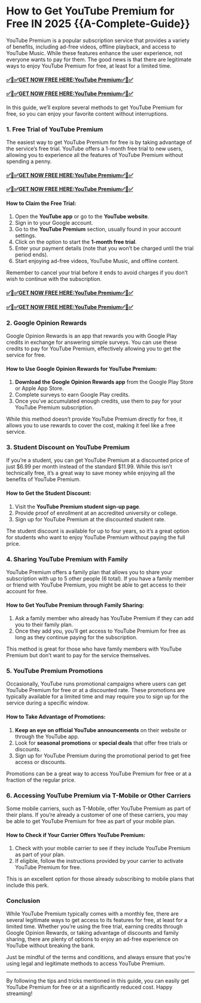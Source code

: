 # How to Get YouTube Premium for Free IN 2025 {{A-Complete-Guide}}
YouTube Premium is a popular subscription service that provides a variety of benefits, including ad-free videos, offline playback, and access to YouTube Music. While these features enhance the user experience, not everyone wants to pay for them. The good news is that there are legitimate ways to enjoy YouTube Premium for free, at least for a limited time.
#### [✅🎉✅GET NOW FREE HERE:YouTube Premium✅🎉✅](https://amazonbuy.xyz/c/youtubpremum)
#### [✅🎉✅GET NOW FREE HERE:YouTube Premium✅🎉✅](https://amazonbuy.xyz/c/youtubpremum)
In this guide, we’ll explore several methods to get YouTube Premium for free, so you can enjoy your favorite content without interruptions.

### 1. **Free Trial of YouTube Premium**

The easiest way to get YouTube Premium for free is by taking advantage of the service’s free trial. YouTube offers a 1-month free trial to new users, allowing you to experience all the features of YouTube Premium without spending a penny.
#### [✅🎉✅GET NOW FREE HERE:YouTube Premium✅🎉✅](https://amazonbuy.xyz/c/youtubpremum)
#### [✅🎉✅GET NOW FREE HERE:YouTube Premium✅🎉✅](https://amazonbuy.xyz/c/youtubpremum)
#### How to Claim the Free Trial:
1. Open the **YouTube app** or go to the **YouTube website**.
2. Sign in to your Google account.
3. Go to the **YouTube Premium** section, usually found in your account settings.
4. Click on the option to start the **1-month free trial**.
5. Enter your payment details (note that you won’t be charged until the trial period ends).
6. Start enjoying ad-free videos, YouTube Music, and offline content.

Remember to cancel your trial before it ends to avoid charges if you don’t wish to continue with the subscription.
#### [✅🎉✅GET NOW FREE HERE:YouTube Premium✅🎉✅](https://amazonbuy.xyz/c/youtubpremum)
#### [✅🎉✅GET NOW FREE HERE:YouTube Premium✅🎉✅](https://amazonbuy.xyz/c/youtubpremum)
### 2. **Google Opinion Rewards**

Google Opinion Rewards is an app that rewards you with Google Play credits in exchange for answering simple surveys. You can use these credits to pay for YouTube Premium, effectively allowing you to get the service for free.

#### How to Use Google Opinion Rewards for YouTube Premium:
1. **Download the Google Opinion Rewards app** from the Google Play Store or Apple App Store.
2. Complete surveys to earn Google Play credits.
3. Once you’ve accumulated enough credits, use them to pay for your YouTube Premium subscription.
   
While this method doesn’t provide YouTube Premium directly for free, it allows you to use rewards to cover the cost, making it feel like a free service.

### 3. **Student Discount on YouTube Premium**

If you’re a student, you can get YouTube Premium at a discounted price of just $6.99 per month instead of the standard $11.99. While this isn’t technically free, it’s a great way to save money while enjoying all the benefits of YouTube Premium.

#### How to Get the Student Discount:
1. Visit the **YouTube Premium student sign-up page**.
2. Provide proof of enrollment at an accredited university or college.
3. Sign up for YouTube Premium at the discounted student rate.

The student discount is available for up to four years, so it’s a great option for students who want to enjoy YouTube Premium without paying the full price.

### 4. **Sharing YouTube Premium with Family**

YouTube Premium offers a family plan that allows you to share your subscription with up to 5 other people (6 total). If you have a family member or friend with YouTube Premium, you might be able to get access to their account for free.

#### How to Get YouTube Premium through Family Sharing:
1. Ask a family member who already has YouTube Premium if they can add you to their family plan.
2. Once they add you, you’ll get access to YouTube Premium for free as long as they continue paying for the subscription.

This method is great for those who have family members with YouTube Premium but don’t want to pay for the service themselves.

### 5. **YouTube Premium Promotions**

Occasionally, YouTube runs promotional campaigns where users can get YouTube Premium for free or at a discounted rate. These promotions are typically available for a limited time and may require you to sign up for the service during a specific window.

#### How to Take Advantage of Promotions:
1. **Keep an eye on official YouTube announcements** on their website or through the YouTube app.
2. Look for **seasonal promotions** or **special deals** that offer free trials or discounts.
3. Sign up for YouTube Premium during the promotional period to get free access or discounts.

Promotions can be a great way to access YouTube Premium for free or at a fraction of the regular price.

### 6. **Accessing YouTube Premium via T-Mobile or Other Carriers**

Some mobile carriers, such as T-Mobile, offer YouTube Premium as part of their plans. If you’re already a customer of one of these carriers, you may be able to get YouTube Premium for free as part of your mobile plan.

#### How to Check if Your Carrier Offers YouTube Premium:
1. Check with your mobile carrier to see if they include YouTube Premium as part of your plan.
2. If eligible, follow the instructions provided by your carrier to activate YouTube Premium for free.

This is an excellent option for those already subscribing to mobile plans that include this perk.

### Conclusion

While YouTube Premium typically comes with a monthly fee, there are several legitimate ways to get access to its features for free, at least for a limited time. Whether you’re using the free trial, earning credits through Google Opinion Rewards, or taking advantage of discounts and family sharing, there are plenty of options to enjoy an ad-free experience on YouTube without breaking the bank.

Just be mindful of the terms and conditions, and always ensure that you’re using legal and legitimate methods to access YouTube Premium.

---

By following the tips and tricks mentioned in this guide, you can easily get YouTube Premium for free or at a significantly reduced cost. Happy streaming!
